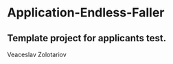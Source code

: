 # Application-Endless-Faller
Template project for applicants test.
-------------------------------------
Veaceslav Zolotariov
